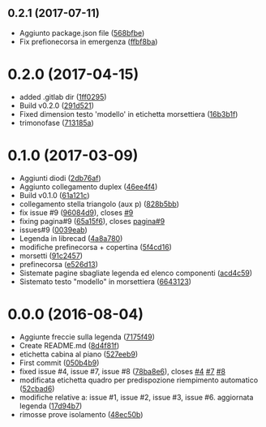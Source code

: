 <a name="0.2.1"></a>
## 0.2.1 (2017-07-11)

* Aggiunto package.json file ([568bfbe](https://gitlab.com/eca-automs/schematics/MC-OL48MIAE/commit/568bfbe))
* Fix prefionecorsa in emergenza ([ffbf8ba](https://gitlab.com/eca-automs/schematics/MC-OL48MIAE/commit/ffbf8ba))



<a name="0.2.0"></a>
# 0.2.0 (2017-04-15)

* added .gitlab dir ([1ff0295](https://gitlab.com/eca-automs/schematics/MC-OL48MIAE/commit/1ff0295))
* Build v0.2.0 ([291d521](https://gitlab.com/eca-automs/schematics/MC-OL48MIAE/commit/291d521))
* Fixed dimension testo 'modello' in etichetta morsettiera ([16b3b1f](https://gitlab.com/eca-automs/schematics/MC-OL48MIAE/commit/16b3b1f))
* trimonofase ([713185a](https://gitlab.com/eca-automs/schematics/MC-OL48MIAE/commit/713185a))



<a name="0.1.0"></a>
# 0.1.0 (2017-03-09)

* Aggiunti diodi ([2db76af](https://gitlab.com/eca-automs/schematics/MC-OL48MIAE/commit/2db76af))
* Aggiunto collegamento duplex ([46ee4f4](https://gitlab.com/eca-automs/schematics/MC-OL48MIAE/commit/46ee4f4))
* Build v0.1.0 ([61a121c](https://gitlab.com/eca-automs/schematics/MC-OL48MIAE/commit/61a121c))
* collegamento stella triangolo (aux p) ([828b5bb](https://gitlab.com/eca-automs/schematics/MC-OL48MIAE/commit/828b5bb))
* fix issue #9 ([96084d9](https://gitlab.com/eca-automs/schematics/MC-OL48MIAE/commit/96084d9)), closes [#9](https://gitlab.com/eca-automs/schematics/MC-OL48MIAE/issues/9)
* fixing pagina#9 ([65a15f6](https://gitlab.com/eca-automs/schematics/MC-OL48MIAE/commit/65a15f6)), closes [pagina#9](https://gitlab.com/eca-automs/schematics/MC-OL48MIAE/issues/9)
* issues#9 ([0039eab](https://gitlab.com/eca-automs/schematics/MC-OL48MIAE/commit/0039eab))
* Legenda in librecad ([4a8a780](https://gitlab.com/eca-automs/schematics/MC-OL48MIAE/commit/4a8a780))
* modifiche prefinecorsa + copertina ([5f4cd16](https://gitlab.com/eca-automs/schematics/MC-OL48MIAE/commit/5f4cd16))
* morsetti ([91c2457](https://gitlab.com/eca-automs/schematics/MC-OL48MIAE/commit/91c2457))
* prefinecorsa ([e526d13](https://gitlab.com/eca-automs/schematics/MC-OL48MIAE/commit/e526d13))
* Sistemate pagine sbagliate legenda ed elenco componenti ([acd4c59](https://gitlab.com/eca-automs/schematics/MC-OL48MIAE/commit/acd4c59))
* Sistemato testo "modello" in morsettiera ([6643123](https://gitlab.com/eca-automs/schematics/MC-OL48MIAE/commit/6643123))



<a name="0.0.0"></a>
# 0.0.0 (2016-08-04)

* Aggiunte freccie sulla legenda ([7175f49](https://gitlab.com/eca-automs/schematics/MC-OL48MIAE/commit/7175f49))
* Create README.md ([8d4f81f](https://gitlab.com/eca-automs/schematics/MC-OL48MIAE/commit/8d4f81f))
* etichetta cabina al piano ([527eeb9](https://gitlab.com/eca-automs/schematics/MC-OL48MIAE/commit/527eeb9))
* First commit ([050b4b9](https://gitlab.com/eca-automs/schematics/MC-OL48MIAE/commit/050b4b9))
* fixed issue #4, issue #7, issue #8 ([78ba8e6](https://gitlab.com/eca-automs/schematics/MC-OL48MIAE/commit/78ba8e6)), closes [#4](https://gitlab.com/eca-automs/schematics/MC-OL48MIAE/issues/4) [#7](https://gitlab.com/eca-automs/schematics/MC-OL48MIAE/issues/7) [#8](https://gitlab.com/eca-automs/schematics/MC-OL48MIAE/issues/8)
* modificata etichetta quadro per predispozione riempimento automatico ([52cbad6](https://gitlab.com/eca-automs/schematics/MC-OL48MIAE/commit/52cbad6))
* modifiche relative a: issue #1, issue #2, issue #3, issue #6. aggiornata legenda ([17d94b7](https://gitlab.com/eca-automs/schematics/MC-OL48MIAE/commit/17d94b7))
* rimosse prove isolamento ([48ec50b](https://gitlab.com/eca-automs/schematics/MC-OL48MIAE/commit/48ec50b))



